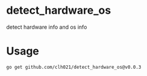 # detect_hardware_os
detect hardware info and os info

# Usage
```bash
go get github.com/clh021/detect_hardware_os@v0.0.3
```